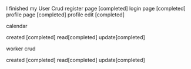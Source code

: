 
I finished my
User Crud
register page [completed]
login page [completed]
profile page [completed]
profile edit [completed]

calendar 

created [completed]
read[completed]
update[completed]


worker crud

created [completed]
read[completed]
update[completed]



